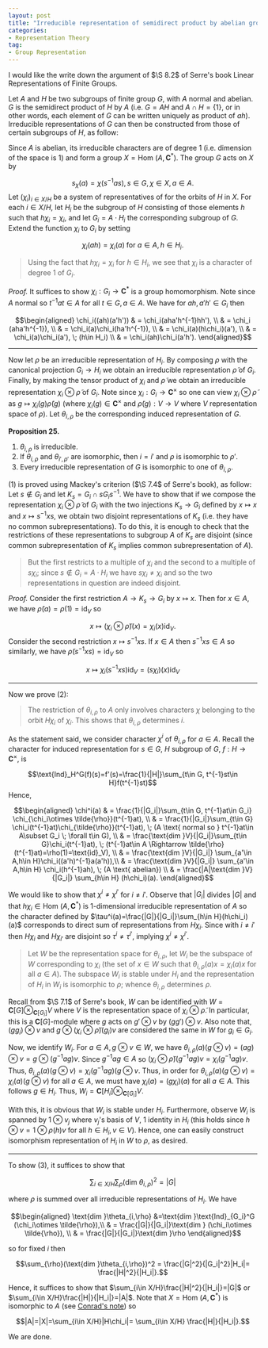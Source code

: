 ```yaml
---
layout: post
title: "Irreducible representation of semidirect product by abelian group"
categories: 
- Representation Theory
tag: 
- Group Representation
---
```


I would like the write down the argument of $\S 8.2$
of Serre's book Linear Representations of Finite Groups. 

Let $A$ and $H$ be two subgroups of finite group $G$, with 
$A$ normal and abelian. $G$ is the semidirect product 
of $H$ by $A$ (i.e. $G=AH$ and $A\cap H=\{1\}$,
or in other words, each element of $G$ can be 
written uniquely as product of $ah$). Irreducible representations of $G$ can then 
be constructed from those of certain subgroups of $H$,
as follow:

Since $A$ is abelian, its irreducible characters are 
of degree $1$ (i.e. dimension of the space is $1$) and 
form a group $X=\text{Hom }(A,\mathbf{C}^*)$. The group 
$G$ acts on $X$ by 

$$s_{\chi}(a)=\chi(s^{-1}as), s\in G,\chi\in X, a\in A.$$
Let $(\chi_i)_{i\in X/H}$ be a system of representatives
of for the orbits of $H$ in $X$. For each $i\in X/H$, let
$H_i$ be the subgroup of $H$ consisting of those elements
$h$ such that $h\chi_i=\chi_i$, and let $G_i=A\cdot H_i$
the corresponding subgroup of $G$. Extend the function
$\chi_i$ to $G_i$ by setting 

$$\chi_i(ah)=\chi_i(a) \; \text{for }a\in A,h\in H_i.$$

> Using the fact that $h\chi_i=\chi_i$ for $h\in H_i$,
we see that $\chi_i$ is a character of degree $1$ of $G_i$.

*Proof.* It suffices to show $\chi_i:G_i\to \mathbf{C}^*$
is a group homomorphism. Note since $A$ normal so 
$t^{-1}at\in A$ for all $t\in G,a\in A$. We have for 
$ah,a'h'\in G_i$ then 

$$\begin{aligned}
\chi_i((ah)(a'h')) & = \chi_i(aha'h^{-1}hh'), \\
& = \chi_i (aha'h^{-1}), \\
& = \chi_i(a)\chi_i(ha'h^{-1}), \\
& = \chi_i(a)(h\chi_i)(a'), \\
& = \chi_i(a)\chi_i(a'), \; (h\in H_i) \\
& = \chi_i(ah)\chi_i(a'h').
\end{aligned}$$

---
Now let $\rho$ be an irreducible representation of 
$H_i$. By composing $\rho$ with the canonical
projection $G_i\to H_i$ we obtain an irreducible
representation $\tilde{\rho}$ of $G_i$. Finally, 
by making the tensor product of $\chi_i$ and 
$\tilde{\rho}$ we obtain an irreducible representation 
$\chi_i\otimes \tilde{\rho}$ of $G_i$. Note 
since $\chi_i:G_i\to \mathbf{C}^{\times}$ so one can view 
$\chi_i\otimes \tilde{\rho}$ as 
$g \mapsto\chi_i(g)\tilde{\rho}(g)$ (where 
$\chi_i(g)\in\mathbf{C}^{\times}$ and 
$\tilde{\rho}(g):V\to V$
where $V$ representation space of $\rho$). 
Let $\theta_{i,\rho}$
be the corresponding induced representation of $G$. 

**Proposition 25.**  
1. $\theta_{i,\rho}$ is irreducible.
2. If $\theta_{i,\rho}$ and $\theta_{i',\rho'}$ are 
isomorphic, then $i=i'$ and $\rho$ is isomorphic to 
$\rho'$. 
3. Every irreducible representation of $G$
is isomorphic to one of $\theta_{i,\rho}$.

(1) is proved using Mackey's criterion ($\S 7.4$ of 
Serre's book), as follow: Let $s\not\in G_i$ and let 
$K_s=G_i\cap sG_is^{-1}$. We have to show that if 
we compose the representation $\chi_i\otimes \tilde{\rho}$
of $G_i$ with the two injections $K_s\to G_i$ defined
by $x\mapsto x$ and $x\mapsto s^{-1}xs$, we obtain 
two disjoint representations of $K_s$ (i.e. 
they have no common subrepresentations). To do this, 
it is enough to check that the restrictions of these 
representations to subgroup $A$ of $K_s$ are disjoint
(since common subrepresentation of $K_s$ implies 
common subrepresentation of $A$). 

> But the first restricts to a multiple of $\chi_i$
and the second to a multiple of $s\chi_i$; since 
$s\not\in G_i=A\cdot H_i$ we have $s\chi_i\ne \chi_i$
and so the two representations in question are 
indeed disjoint. 

*Proof.* Consider the first restriction $A\to K_s\to G_i$
by $x\mapsto x$. Then for $x\in A$, we have 
$\tilde{\rho}(a)=\rho(1)=\text{id}_V$ so 

$$x\mapsto (\chi_i\otimes \tilde{\rho})(x)
=\chi_i(x)\text{id}_V.$$
Consider the second restriction $x\mapsto s^{-1}xs$.
If $x\in A$ then $s^{-1}xs\in A$ so similarly, we have 
$\tilde{\rho}(s^{-1}xs)=\text{id}_V$ so 

$$x \mapsto \chi_i(s^{-1}xs)\text{id}_V=(s\chi_i)(x)\text{id}_V$$

---

Now we prove (2): 

> The restriction of $\theta_{i,\rho}$ to $A$ only 
involves characters $\chi$ belonging to the orbit $H\chi_i$
of $\chi_i$. This shows that $\theta_{i,\rho}$ determines $i$. 

As the statement said, we consider character $\chi^i$ of $\theta_{i,\rho}$
for $a\in A$. Recall the character for induced representation for $s\in G$,
$H$ subgroup of $G$, $f:H\to \mathbf{C}^{\times}$, is 

$$\text{Ind}_H^G(f)(s)=f'(s)=\frac{1}{|H|}\sum_{t\in G, t^{-1}st\in H}f(t^{-1}st)$$
Hence, 

$$\begin{aligned}
\chi^i(a) & = \frac{1}{|G_i|}\sum_{t\in G, t^{-1}at\in G_i}
\chi_{\chi_i\otimes \tilde{\rho}}(t^{-1}at), \\
& = \frac{1}{|G_i|}\sum_{t\in G} \chi_i(t^{-1}at)\chi_{\tilde{\rho}}(t^{-1}at), 
\; (A \text{ normal so }  t^{-1}at\in A\subset G_i \; \forall t\in G), \\
& = \frac{\text{dim }V}{|G_i|}\sum_{t\in G}\chi_i(t^{-1}at), \; 
(t^{-1}at\in A \Rightarrow \tilde{\rho}(t^{-1}at)=\rho(1)=\text{id}_V), \\
& = \frac{\text{dim }V}{|G_i|} \sum_{a'\in A,h\in H}\chi_i((a'h)^{-1}a(a'h)),\\
& = \frac{\text{dim }V}{|G_i|} \sum_{a'\in A,h\in H} \chi_i(h^{-1}ah), \; 
(A \text{ abelian}) \\
& = \frac{|A|\text{dim }V}{|G_i|} \sum_{h\in H} (h\chi_i)(a).
\end{aligned}$$

We would like to show that $\chi^i\ne \chi^{i'}$ for 
$i\ne i'$. Observe that $|G_i|$ divides $|G|$
and that $h\chi_i\in \text{Hom }(A,\mathbf{C}^*)$
is $1$-dimensional irreducible representation of $A$
so the character defined by 
$\tau^i(a)=\frac{|G|}{|G_i|}\sum_{h\in H}(h\chi_i)(a)$
corresponds to direct sum of representations from $H\chi_i$.
Since with $i\ne i'$ then $H\chi_i$ and $H\chi_{i'}$
are disjoint so $\tau^i\ne \tau^{i'}$, implying 
$\chi^i\ne \chi^{i'}$. 

> Let $W$ be the representation space for $\theta_{i,\rho}$, let 
$W_i$ be the subspace of $W$ corresponding to $\chi_i$ (the set 
of $x\in W$ such that $\theta_{i,\rho}(a)x=\chi_i(a)x$ for all 
$a\in A$). The subspace $W_i$ is stable under $H_i$ and the representation
of $H_i$ in $W_i$ is isomorphic to $\rho$; whence $\theta_{i,\rho}$
determines $\rho$.

Recall from $\S 7.1$ of Serre's book, $W$ can be identified with 
$W=\mathbf{C}[G]\otimes_{\mathbf{C}[G_i]}V$ where 
$V$ is the representation space of $\chi_i\otimes \tilde{\rho}$.
In particular, this is a $\mathbf{C}[G]$-module where $g$ acts 
on $g'\otimes v$ by $(gg')\otimes v$. Also note that, 
$(gg_i)\otimes v$ and $g\otimes (\chi_i\otimes \tilde{\rho})(g_i)v$
are considered the same in $W$ for $g_i\in G_i$. 

Now, we identify $W_i$. For $a\in A, g\otimes v\in W$, we have 
$\theta_{i,\rho}(a)(g\otimes v)= (ag)\otimes v=g\otimes(g^{-1}ag)v$. Since $g^{-1}ag\in A$ so 
$(\chi_i\otimes \tilde{\rho})(g^{-1}ag)v=\chi_i(g^{-1}ag)v$.
Thus, 
$\theta_{i,\rho}(a)(g\otimes v)=\chi_i(g^{-1}ag)(g\otimes v$. Thus, in order for 
$\theta_{i,\rho}(a)(g\otimes v)=\chi_i(a)(g\otimes v)$ for all 
$a\in A$, we must have $\chi_i(a)=(g\chi_i)(a)$ for all $a\in A$.
This follows $g\in H_i$. Thus, 
$W_i=\mathbf{C}[H_i]\otimes_{\mathbf{C}[G_i]} V$. 

With this, it is obvious that $W_i$ is stable under $H_i$. 
Furthermore, observe $W_i$ is spanned by $1\otimes v_j$
where $v_j$'s basis of $V$, $1$ identity in $H_i$ (this holds
since $h\otimes v=1\otimes \rho(h)v$ for all $h\in H_i,v\in V$). 
Hence, one can easily construct isomorphism representation of $H_i$ in $W$ to $\rho$, as desired. 

---

To show (3), it suffices to show that 

$$\sum_{i\in X/H}\sum_{\rho}(\text{dim }
\theta_{i,\rho})^2=|G|$$

where $\rho$ is summed over all irreducible 
representations of $H_i$. We have 

$$\begin{aligned} 
\text{dim }\theta_{i,\rho}
&=\text{dim }\text{Ind}_{G_i}^G
(\chi_i\otimes \tilde{\rho}),\\
& = \frac{|G|}{|G_i|}\text{dim } 
(\chi_i\otimes \tilde{\rho}), \\
& = \frac{|G|}{|G_i|}\text{dim }\rho
\end{aligned}$$

so for fixed $i$ then 

$$\sum_{\rho}(\text{dim }\theta_{i,\rho})^2
= \frac{|G|^2}{|G_i|^2}|H_i|= \frac{|H|^2}{|H_i|}.$$

Hence, it suffices to show that 
$\sum_{i\in X/H}\frac{|H|^2}{|H_i|}=|G|$
or $\sum_{i\in X/H}\frac{|H|}{|H_i|}=|A|$.
Note that $X=\text{Hom }(A,\mathbf{C}^*)$
is isomorphic to $A$ (see 
[Conrad's note](https://kconrad.math.uconn.edu/blurbs/grouptheory/charthyshort.pdf)) so 

$$|A|=|X|=\sum_{i\in X/H}|H\chi_i|=
\sum_{i\in X/H} \frac{|H|}{|H_i|}.$$

We are done.